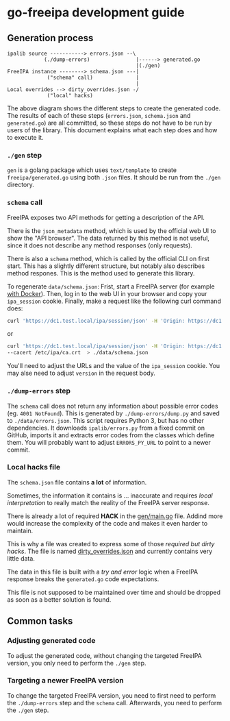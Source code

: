 # go-freeipa development guide

## Generation process

```
ipalib source -----------> errors.json --\
            (./dump-errors)               |------> generated.go
                                          |(./gen)
FreeIPA instance --------> schema.json ---|
             ("schema" call)              |
                                          |
Local overrides --> dirty_overrides.json -/
             ("local" hacks)
```

The above diagram shows the different steps to create the generated code. The
results of each of these steps (`errors.json`, `schema.json` and `generated.go`)
are all committed, so these steps do not have to be run by users of the library.
This document explains what each step does and how to execute it.

### `./gen` step

`gen` is a golang package which uses `text/template` to create
`freeipa/generated.go` using both `.json` files. It should be run from the
`./gen` directory.

### `schema` call

FreeIPA exposes two API methods for getting a description of the API.

There is the `json_metadata` method, which is used by the official web UI to
show the "API browser". The data returned by this method is not useful, since it
does not describe any method responses (only requests).

There is also a `schema` method, which is called by the official CLI on first
start. This has a slightly different structure, but notably also describes
method respones. This is the method used to generate this library.

To regenerate `data/schema.json`: Frist, start a FreeIPA server (for example
[with Docker](https://www.freeipa.org/page/Docker)). Then, log in to the web UI
in your browser and copy your `ipa_session` cookie. Finally, make a request like
the following curl command does:

```bash
curl 'https://dc1.test.local/ipa/session/json' -H 'Origin: https://dc1.test.local' -H 'Content-Type: application/json' -H 'Accept: application/json' -H 'Cookie: ipa_session=3057327ac9ea5622d7011b122d47790e' -H 'Referer: https://dc1.test.local/ipa/ui/' --data-binary '{"method":"schema","params":[[],{"version":"2.170"}]}' --insecure > ./data/schema.json
```
or 
```bash
curl 'https://dc1.test.local/ipa/session/json' -H 'Origin: https://dc1.test.local' -H 'Content-Type: application/json' -H 'Accept: application/json' -H 'Referer: https://dc1.test.local/ipa/ui/'  --data-binary '{"method":"schema","params":[[],{"version":"2.251"}]}' --insecure    --negotiate -u : \
--cacert /etc/ipa/ca.crt  > ./data/schema.json
```

You'll need to adjust the URLs and the value of the `ipa_session` cookie. You
may alse need to adjust `version` in the request body.

### `./dump-errors` step

The `schema` call does not return any information about possible error codes
(eg. `4001 NotFound`). This is generated by `./dump-errors/dump.py` and saved to
`./data/errors.json`. This script requires Python 3, but has no other
dependencies. It downloads `ipalib/errors.py` from a fixed commit on GitHub,
imports it and extracts error codes from the classes which define them. You will
probably want to adjust `ERRORS_PY_URL` to point to a newer commit.

### Local hacks file

The `schema.json` file contains **a lot** of information.

Sometimes, the information it contains is ... inaccurate and requires _local interpretation_ to really match the reality of the FreeIPA server response.

There is already a lot of required **HACK** in the [gen/main.go](gen/main.go) file. Addind more would increase the complexity of the code and makes it even harder to maintain.

This is why a file was created to express some of those _required but dirty hacks_. The file is named [dirty_overrides.json](data/dirty_overrides.json) and currently contains very little data.

The data in this file is built with a _try and error_ logic when a FreeIPA response breaks the `generated.go` code expectations.

This file is not supposed to be maintained over time and should be dropped as soon as a better solution is found.

## Common tasks

### Adjusting generated code

To adjust the generated code, without changing the targeted FreeIPA version, you
only need to perform the `./gen` step.

### Targeting a newer FreeIPA version

To change the targeted FreeIPA version, you need to first need to perform the
`./dump-errors` step and the `schema` call. Afterwards, you need to perform the
`./gen` step.
